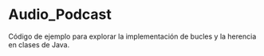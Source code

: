 # Audio_Podcast
Código de ejemplo para explorar la implementación de bucles y la herencia en clases de Java.
